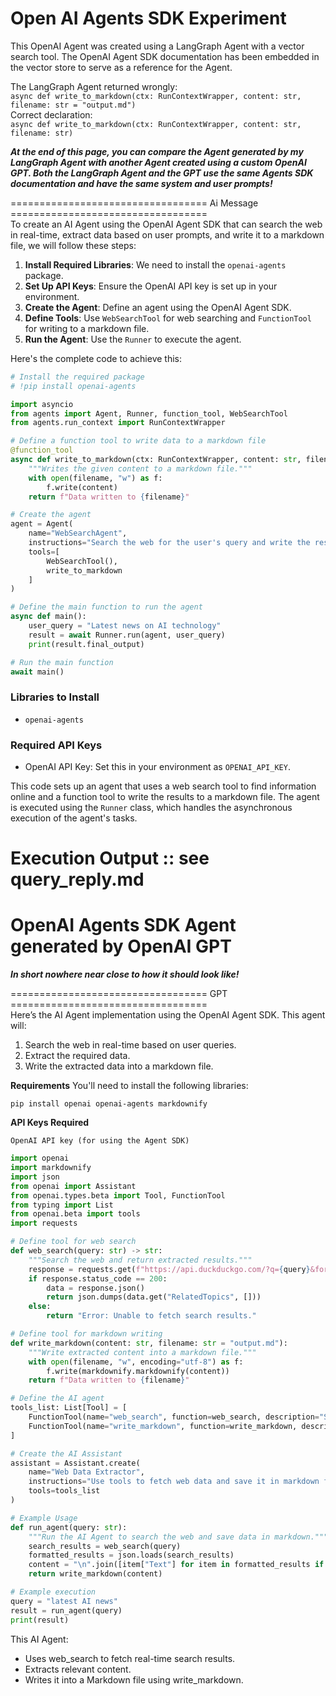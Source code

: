# Open AI Agents SDK Experiment

This OpenAI Agent was created using a LangGraph Agent with a vector search tool. The OpenAI Agent SDK documentation has been embedded in the vector store to serve as a reference for the Agent.

The LangGraph Agent returned wrongly:<br>
```async def write_to_markdown(ctx: RunContextWrapper, content: str, filename: str = "output.md")```
<br>
Correct declaration:<br>
```async def write_to_markdown(ctx: RunContextWrapper, content: str, filename: str)```<br>

_**At the end of this page, you can compare the Agent generated by my LangGraph Agent with another Agent created using a custom OpenAI GPT. Both the LangGraph Agent and the GPT use the same Agents SDK documentation and have the same system and user prompts!**_

================================== Ai Message ==================================<br>
To create an AI Agent using the OpenAI Agent SDK that can search the web in real-time, extract data based on user prompts, and write it to a markdown file, we will follow these steps:
<br>
1. **Install Required Libraries**: We need to install the `openai-agents` package.
2. **Set Up API Keys**: Ensure the OpenAI API key is set up in your environment.
3. **Create the Agent**: Define an agent using the OpenAI Agent SDK.
4. **Define Tools**: Use `WebSearchTool` for web searching and `FunctionTool` for writing to a markdown file.
5. **Run the Agent**: Use the `Runner` to execute the agent.

Here's the complete code to achieve this:

```python
# Install the required package
# !pip install openai-agents

import asyncio
from agents import Agent, Runner, function_tool, WebSearchTool
from agents.run_context import RunContextWrapper

# Define a function tool to write data to a markdown file
@function_tool
async def write_to_markdown(ctx: RunContextWrapper, content: str, filename: str = "output.md") -> str:
    """Writes the given content to a markdown file."""
    with open(filename, "w") as f:
        f.write(content)
    return f"Data written to {filename}"

# Create the agent
agent = Agent(
    name="WebSearchAgent",
    instructions="Search the web for the user's query and write the results to a markdown file.",
    tools=[
        WebSearchTool(),
        write_to_markdown
    ]
)

# Define the main function to run the agent
async def main():
    user_query = "Latest news on AI technology"
    result = await Runner.run(agent, user_query)
    print(result.final_output)

# Run the main function
await main()
```

### Libraries to Install
- `openai-agents`

### Required API Keys
- OpenAI API Key: Set this in your environment as `OPENAI_API_KEY`.

This code sets up an agent that uses a web search tool to find information online and a function tool to write the results to a markdown file. The agent is executed using the `Runner` class, which handles the asynchronous execution of the agent's tasks.


# Execution Output :: see query_reply.md


# OpenAI Agents SDK Agent generated by OpenAI GPT

_**In short nowhere near close to how it should look like!**_

================================== GPT ==================================<br>
Here’s the AI Agent implementation using the OpenAI Agent SDK. This agent will:

1. Search the web in real-time based on user queries.
2. Extract the required data.
3. Write the extracted data into a markdown file.

**Requirements**
You'll need to install the following libraries:

```pip install openai openai-agents markdownify```

**API Keys Required**

```OpenAI API key (for using the Agent SDK)```


```python
import openai
import markdownify
import json
from openai import Assistant
from openai.types.beta import Tool, FunctionTool
from typing import List
from openai.beta import tools
import requests

# Define tool for web search
def web_search(query: str) -> str:
    """Search the web and return extracted results."""
    response = requests.get(f"https://api.duckduckgo.com/?q={query}&format=json")
    if response.status_code == 200:
        data = response.json()
        return json.dumps(data.get("RelatedTopics", []))
    else:
        return "Error: Unable to fetch search results."

# Define tool for markdown writing
def write_markdown(content: str, filename: str = "output.md"):
    """Write extracted content into a markdown file."""
    with open(filename, "w", encoding="utf-8") as f:
        f.write(markdownify.markdownify(content))
    return f"Data written to {filename}"

# Define the AI agent
tools_list: List[Tool] = [
    FunctionTool(name="web_search", function=web_search, description="Search the web in real-time"),
    FunctionTool(name="write_markdown", function=write_markdown, description="Write content into a markdown file")
]

# Create the AI Assistant
assistant = Assistant.create(
    name="Web Data Extractor",
    instructions="Use tools to fetch web data and save it in markdown format.",
    tools=tools_list
)

# Example Usage
def run_agent(query: str):
    """Run the AI Agent to search the web and save data in markdown."""
    search_results = web_search(query)
    formatted_results = json.loads(search_results)
    content = "\n".join([item["Text"] for item in formatted_results if "Text" in item])
    return write_markdown(content)

# Example execution
query = "latest AI news"
result = run_agent(query)
print(result)
```
This AI Agent:

* Uses web_search to fetch real-time search results.
* Extracts relevant content.
* Writes it into a Markdown file using write_markdown.

